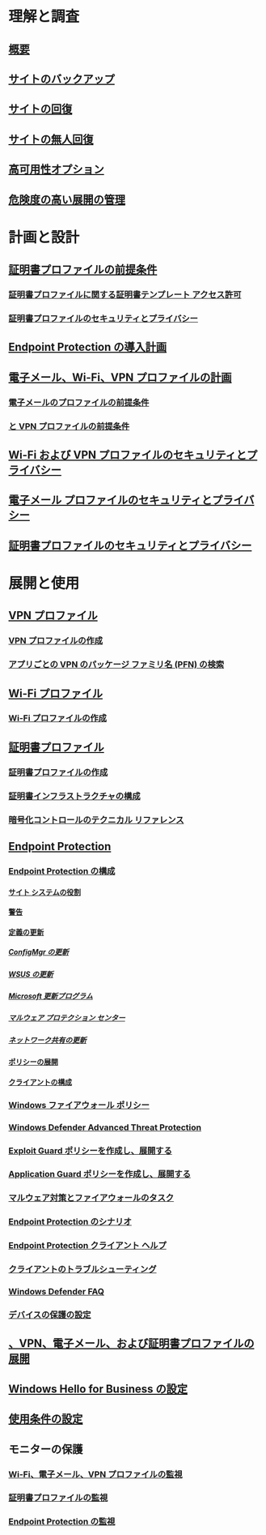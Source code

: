 # 理解と調査
## [概要](understand\protect-data-and-site-infrastructure.md)
## [サイトのバックアップ](understand/backup-and-recovery.md)
## [サイトの回復](understand/recover-sites.md)
## [サイトの無人回復](understand/unattended-recovery.md)
## [高可用性オプション](understand/high-availability-options.md)
## [危険度の高い展開の管理](understand/settings-to-manage-high-risk-deployments.md)

# 計画と設計
## [証明書プロファイルの前提条件](plan-design/prerequisites-for-certificate-profiles.md)
### [証明書プロファイルに関する証明書テンプレート アクセス許可](plan-design/planning-for-certificate-template-permissions.md)
### [証明書プロファイルのセキュリティとプライバシー](plan-design/security-and-privacy-for-certificate-profiles.md)

## [Endpoint Protection の導入計画](plan-design/planning-for-endpoint-protection.md)

## [電子メール、Wi-Fi、VPN プロファイルの計画](plan-design/prerequisites-for-email-profiles.md)
### [電子メールのプロファイルの前提条件](plan-design/prerequisites-for-email-profiles.md)
### [と VPN プロファイルの前提条件](plan-design/prerequisites-for-wifi-vpn-profiles.md)

## [Wi-Fi および VPN プロファイルのセキュリティとプライバシー](plan-design/security-and-privacy-for-wifi-vpn-profiles.md)

## [電子メール プロファイルのセキュリティとプライバシー](plan-design/security-and-privacy-for-email-profiles.md)

## [証明書プロファイルのセキュリティとプライバシー](plan-design/security-and-privacy-for-certificate-profiles.md)

# 展開と使用
## [VPN プロファイル](deploy-use/vpn-profiles.md)
### [VPN プロファイルの作成](deploy-use/create-vpn-profiles.md)
### [アプリごとの VPN のパッケージ ファミリ名 (PFN) の検索](deploy-use/find-a-pfn-for-per-app-vpn.md)

## [Wi-Fi プロファイル](deploy-use/create-wifi-profiles.md)
### [Wi-Fi プロファイルの作成](deploy-use/create-wifi-profiles.md)

## [証明書プロファイル](deploy-use/introduction-to-certificate-profiles.md)
### [証明書プロファイルの作成](deploy-use/create-certificate-profiles.md)
### [証明書インフラストラクチャの構成](deploy-use/certificate-infrastructure.md)
### [暗号化コントロールのテクニカル リファレンス](deploy-use/cryptographic-controls-technical-reference.md)

## [Endpoint Protection](deploy-use/endpoint-protection.md)
### [Endpoint Protection の構成](deploy-use/endpoint-protection-configure.md)
#### [サイト システムの役割](deploy-use/endpoint-protection-site-role.md)
#### [警告](deploy-use/endpoint-configure-alerts.md)
#### [定義の更新](deploy-use/endpoint-definition-updates.md)
##### [ConfigMgr の更新](deploy-use/endpoint-definitions-configmgr.md)
##### [WSUS の更新](deploy-use/endpoint-definitions-wsus.md)
##### [Microsoft 更新プログラム](deploy-use/endpoint-definitions-microsoft-updates.md)
##### [マルウェア プロテクション センター](deploy-use/endpoint-definitions-protection-center.md)
##### [ネットワーク共有の更新](deploy-use/endpoint-definitions-network.md)

#### [ポリシーの展開](deploy-use/endpoint-antimalware-policies.md)
#### [クライアントの構成](deploy-use/endpoint-protection-configure-client.md)

### [Windows ファイアウォール ポリシー](deploy-use/create-windows-firewall-policies.md)
### [Windows Defender Advanced Threat Protection](deploy-use/windows-defender-advanced-threat-protection.md)
### [Exploit Guard ポリシーを作成し、展開する](deploy-use/create-deploy-exploit-guard-policy.md)
### [Application Guard ポリシーを作成し、展開する](deploy-use/create-deploy-application-guard-policy.md)
### [マルウェア対策とファイアウォールのタスク](deploy-use/endpoint-antimalware-firewall.md)
### [Endpoint Protection のシナリオ](deploy-use/scenarios-endpoint-protection.md)
### [Endpoint Protection クライアント ヘルプ](deploy-use/endpoint-protection-client-help.md)
### [クライアントのトラブルシューティング](deploy-use/troubleshoot-endpoint-client.md)
### [Windows Defender FAQ](deploy-use/endpoint-protection-client-faq.md)
### [デバイスの保護の設定](deploy-use/use-device-guard-with-configuration-manager.md)

## [、VPN、電子メール、および証明書プロファイルの展開](deploy-use/deploy-wifi-vpn-email-cert-profiles.md)
## [Windows Hello for Business の設定](deploy-use/windows-hello-for-business-settings.md)

## [使用条件の設定](../mdm/deploy-use/terms-and-conditions.md)

## モニターの保護
### [Wi-Fi、電子メール、VPN プロファイルの監視](deploy-use/monitor-wifi-email-vpn-profiles.md)
### [証明書プロファイルの監視](deploy-use/monitor-certificate-profiles.md)
### [Endpoint Protection の監視](deploy-use/monitor-endpoint-protection.md)

